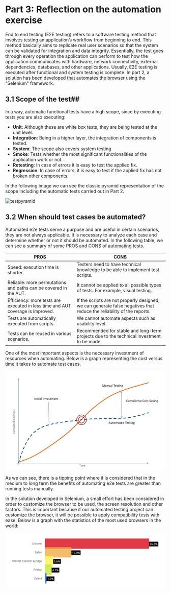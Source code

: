 ﻿

# Part 3: Reflection on the automation exercise

End to end testing (E2E testing) refers to a software testing method that involves testing an application’s workflow from beginning to end. This method basically aims to replicate real user scenarios so that the system can be validated for integration and data integrity.
Essentially, the test goes through every operation the application can perform to test how the application communicates with hardware, network connectivity, external dependencies, databases, and other applications. Usually, E2E testing is executed after functional and system testing is complete.
In part 2, a solution has been developed that automates the browser using the "Selenium" framework.

## 3.1 Scope of the test##

In a way, automatic functional tests have a high scope, since by executing tests you are also executing:

- **Unit**: Although these are white box tests, they are being tested at the unit level.
- **Integration**: Being in a higher layer, the integration of components is tested.
- **System**: The scope also covers system testing
- **Smoke**: Tests whether the most significant functionalities of the application work or not.
- **Retesting**: In case of errors it is easy to test the applied fix.
- **Regression**: In case of errors, it is easy to test if the applied fix has not broken other components.

 In the following image we can see the classic pyramid representation of the scope including the automatic tests carried out in Part 2.

![testpyramid](https://github.com/jsilvalu/QAutomation/blob/main/Resources/test-pyramid.jpg?raw=true)


## 3.2 When should test cases be automated?

Automated e2e tests serve a purpose and are useful in certain scenarios, they are not always applicable. It is necessary to analyze each case and determine whether or not it should be automated. In the following table, we can see a summary of some PROS and CONS of automating tests.

|  PROS|CONS  |
|--|--|
|Speed: execution time is shorter. |Testers need to have technical knowledge to be able to implement test scripts. 
|Reliable: more permutations and paths can be covered in the AUT. |It cannot be applied to all possible types of tests. For example, visual testing. 
|Efficiency: more tests are executed in less time and AUT coverage is improved. |If the scripts are not properly designed, we can generate false negatives that reduce the reliability of the reports. 
|Tests are automatically executed from scripts. |We cannot automate aspects such as usability level.
|Tests can be reused in various scenarios. |Recommended for stable and long-term projects due to the technical investment to be made. 

One of the most important aspects is the necessary investment of resources when automating. Below is a graph representing the cost versus time it takes to automate test cases.

![whenAuto](https://github.com/jsilvalu/QAutomation/blob/main/Resources/whenAuto.jpg?raw=true)

As we can see, there is a tipping point where it is considered that in the medium to long term the benefits of automating e2e tests are greater than running tests manually.


In the solution developed in Selenium, a small effort has been considered in order to customize the browser to be used, the screen resolution and other factors. This is important because if our automated testing project can customize the browser, it will be possible to apply compatibility tests with ease.
Below is a graph with the statistics of the most used browsers in the world:

![browsersStats](https://github.com/jsilvalu/QAutomation/blob/main/Resources/browser_stats.png?raw=true)
